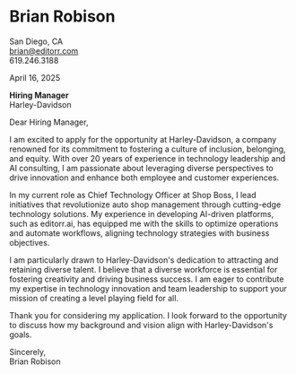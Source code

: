 # Brian Robison

San Diego, CA  
brian@editorr.com  
619.246.3188  

April 16, 2025  

**Hiring Manager**  
Harley-Davidson  

Dear Hiring Manager,

I am excited to apply for the opportunity at Harley-Davidson, a company renowned for its commitment to fostering a culture of inclusion, belonging, and equity. With over 20 years of experience in technology leadership and AI consulting, I am passionate about leveraging diverse perspectives to drive innovation and enhance both employee and customer experiences.

In my current role as Chief Technology Officer at Shop Boss, I lead initiatives that revolutionize auto shop management through cutting-edge technology solutions. My experience in developing AI-driven platforms, such as editorr.ai, has equipped me with the skills to optimize operations and automate workflows, aligning technology strategies with business objectives.

I am particularly drawn to Harley-Davidson's dedication to attracting and retaining diverse talent. I believe that a diverse workforce is essential for fostering creativity and driving business success. I am eager to contribute my expertise in technology innovation and team leadership to support your mission of creating a level playing field for all.

Thank you for considering my application. I look forward to the opportunity to discuss how my background and vision align with Harley-Davidson's goals.

Sincerely,  
Brian Robison